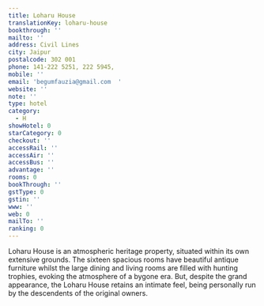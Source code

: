 ```yaml
---
title: Loharu House
translationKey: loharu-house
bookthrough: ''
mailto: ''
address: Civil Lines
city: Jaipur
postalcode: 302 001
phone: 141-222 5251, 222 5945,
mobile: ''
email: 'begumfauzia@gmail.com  '
website: ''
note: ''
type: hotel
category:
  - H
showHotel: 0
starCategory: 0
checkout: ''
accessRail: ''
accessAir: ''
accessBus: ''
advantage: ''
rooms: 0
bookThrough: ''
gstType: 0
gstin: ''
www: ''
web: 0
mailTo: ''
ranking: 0
---
```







Loharu House is an atmospheric heritage property, situated within its own extensive grounds. The sixteen spacious rooms have beautiful antique furniture whilst the large dining and living rooms are filled with hunting trophies, evoking the atmosphere of a bygone era.     But, despite the grand appearance, the Loharu House retains an intimate feel, being personally run by the descendents of the original owners.